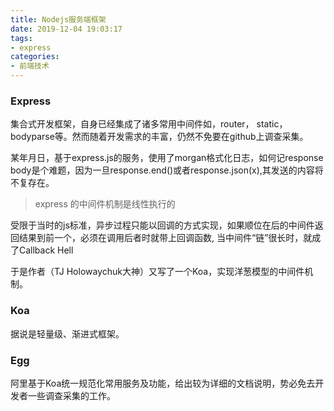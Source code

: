 ```yaml
---
title: Nodejs服务端框架
date: 2019-12-04 19:03:17
tags:
- express
categories: 
- 前端技术
---
```

### Express
集合式开发框架，自身已经集成了诸多常用中间件如，router， static， bodyparse等。然而随着开发需求的丰富，仍然不免要在github上调查采集。

某年月日，基于express.js的服务，使用了morgan格式化日志，如何记response body是个难题，因为一旦response.end()或者response.json(x),其发送的内容将不复存在。
> express 的中间件机制是线性执行的

受限于当时的js标准，异步过程只能以回调的方式实现，如果顺位在后的中间件返回结果到前一个，必须在调用后者时就带上回调函数, 当中间件“链”很长时，就成了Callback Hell

于是作者（TJ Holowaychuk大神）又写了一个Koa，实现洋葱模型的中间件机制。

### Koa
据说是轻量级、渐进式框架。

### Egg
阿里基于Koa统一规范化常用服务及功能，给出较为详细的文档说明，势必免去开发者一些调查采集的工作。
